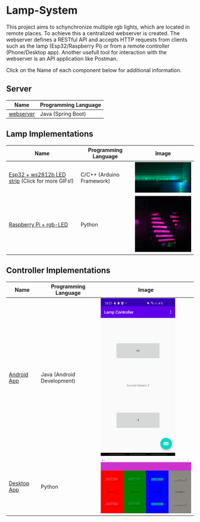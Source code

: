 # Lamp-System

This project aims to schynchronize multiple rgb lights, which are located in remote places. To achieve this a centralized webserver is created. The webserver defines a RESTful API and accepts HTTP requests from clients such as the lamp (Esp32/Raspberry Pi) or from a remote controller (Phone/Desktop app). Another usefull tool for interaction with the webserver is an API application like Postman.

Click on the Name of each component below for additional information.

## Server
Name | Programming Language
--- | ---
[webserver](./Server/) | Java (Spring Boot)

## Lamp Implementations
Name | Programming Language | Image 
--- | --- | ---
[Esp32 + ws2812b LED strip](./Esp32/) (Click for more GIFs!) | C/C++ (Arduino Framework) | <img src="./Images/FlashMode.gif" width="300" />
[Raspberry Pi + rgb-LED](./RaspberryPi/) | Python | <img src="./Images/RaspberryPi.png" width="300" />

## Controller Implementations
Name | Programming Language | Image
--- | --- | ---
[Android App](./Android/) | Java (Android Development) | <img src="./Images/AndroidApp.jpeg" width="200" />
[Desktop App](./Frontend/) | Python | <img src="./Images/DesktopApp.png" width="400" />
